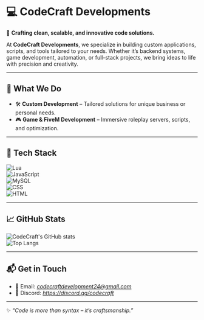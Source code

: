 # 💻 CodeCraft Developments  

🚀 **Crafting clean, scalable, and innovative code solutions.**  

At **CodeCraft Developments**, we specialize in building custom applications, scripts, and tools tailored to your needs. Whether it’s backend systems, game development, automation, or full-stack projects, we bring ideas to life with precision and creativity.  

---

## 🌟 What We Do  
- 🛠 **Custom Development** – Tailored solutions for unique business or personal needs.  
- 🎮 **Game & FiveM Development** – Immersive roleplay servers, scripts, and optimization.  

---

## 🧰 Tech Stack  

![Lua](https://img.shields.io/badge/Lua-2C2D72?style=for-the-badge&logo=lua&logoColor=white)  
![JavaScript](https://img.shields.io/badge/JavaScript-F7DF1E?style=for-the-badge&logo=javascript&logoColor=black)   
![MySQL](https://img.shields.io/badge/MySQL-005C84?style=for-the-badge&logo=mysql&logoColor=white)  
![CSS](https://img.shields.io/badge/CSS-800080?style=for-the-badge&logo=css&logoColor=white)  
![HTML](https://img.shields.io/badge/HTML5-800080?style=for-the-badge&logo=HTML5&logoColor=white)  

---

## 📈 GitHub Stats  

![CodeCraft's GitHub stats](https://github-readme-stats.vercel.app/api?username=CodeCraft-Developments&show_icons=true&theme=radical)  
![Top Langs](https://github-readme-stats.vercel.app/api/top-langs/?username=CodeCraft-Developments&layout=compact&theme=radical)  

---

## 📬 Get in Touch  

- 📧 Email: *codecraftdevelopment24@gmail.com*  
- 💬 Discord: *https://discord.gg/codecraft*  

---

✨ *“Code is more than syntax – it’s craftsmanship.”*  
